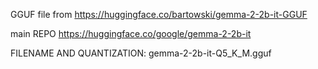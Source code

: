 GGUF file from 
https://huggingface.co/bartowski/gemma-2-2b-it-GGUF

main REPO
https://huggingface.co/google/gemma-2-2b-it


FILENAME AND QUANTIZATION: gemma-2-2b-it-Q5_K_M.gguf
